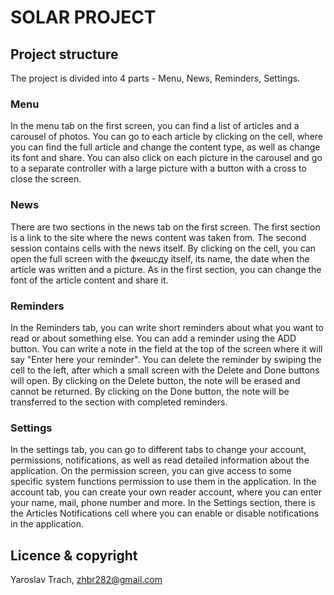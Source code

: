 
SOLAR PROJECT
================

Project structure
-----------------------------------

The project is divided into 4 parts - Menu, News, Reminders, Settings.

### Menu
In the menu tab on the first screen, you can find a list of articles and a carousel of photos. You can go to each article by clicking on the cell, where you can find the full article and change the content type, as well as change its font and share. You can also click on each picture in the carousel and go to a separate controller with a large picture with a button with a cross to close the screen. 

### News
There are two sections in the news tab on the first screen. The first section is a link to the site where the news content was taken from. The second session contains cells with the news itself. By clicking on the cell, you can open the full screen with the фкешсду itself, its name, the date when the article was written and a picture. As in the first section, you can change the font of the article content and share it.

### Reminders
In the Reminders tab, you can write short reminders about what you want to read or about something else. You can add a reminder using the ADD button. You can write a note in the field at the top of the screen where it will say "Enter here your reminder". You can delete the reminder by swiping the cell to the left, after which a small screen with the Delete and Done buttons will open. By clicking on the Delete button, the note will be erased and cannot be returned. By clicking on the Done button, the note will be transferred to the section with completed reminders.

### Settings
In the settings tab, you can go to different tabs to change your account, permissions, notifications, as well as read detailed information about the application. On the permission screen, you can give access to some specific system functions permission to use them in the application. In the account tab, you can create your own reader account, where you can enter your name, mail, phone number and more. In the Settings section, there is the Articles Notifications cell where you can enable or disable notifications in the application.

Licence & copyright
-----------------------------------
Yaroslav Trach, zhbr282@gmail.com
